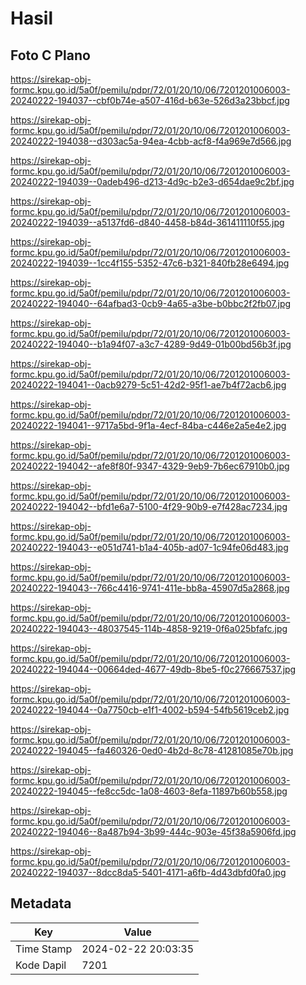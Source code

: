# Hasil

## Foto C Plano

https://sirekap-obj-formc.kpu.go.id/5a0f/pemilu/pdpr/72/01/20/10/06/7201201006003-20240222-194037--cbf0b74e-a507-416d-b63e-526d3a23bbcf.jpg

https://sirekap-obj-formc.kpu.go.id/5a0f/pemilu/pdpr/72/01/20/10/06/7201201006003-20240222-194038--d303ac5a-94ea-4cbb-acf8-f4a969e7d566.jpg

https://sirekap-obj-formc.kpu.go.id/5a0f/pemilu/pdpr/72/01/20/10/06/7201201006003-20240222-194039--0adeb496-d213-4d9c-b2e3-d654dae9c2bf.jpg

https://sirekap-obj-formc.kpu.go.id/5a0f/pemilu/pdpr/72/01/20/10/06/7201201006003-20240222-194039--a5137fd6-d840-4458-b84d-361411110f55.jpg

https://sirekap-obj-formc.kpu.go.id/5a0f/pemilu/pdpr/72/01/20/10/06/7201201006003-20240222-194039--1cc4f155-5352-47c6-b321-840fb28e6494.jpg

https://sirekap-obj-formc.kpu.go.id/5a0f/pemilu/pdpr/72/01/20/10/06/7201201006003-20240222-194040--64afbad3-0cb9-4a65-a3be-b0bbc2f2fb07.jpg

https://sirekap-obj-formc.kpu.go.id/5a0f/pemilu/pdpr/72/01/20/10/06/7201201006003-20240222-194040--b1a94f07-a3c7-4289-9d49-01b00bd56b3f.jpg

https://sirekap-obj-formc.kpu.go.id/5a0f/pemilu/pdpr/72/01/20/10/06/7201201006003-20240222-194041--0acb9279-5c51-42d2-95f1-ae7b4f72acb6.jpg

https://sirekap-obj-formc.kpu.go.id/5a0f/pemilu/pdpr/72/01/20/10/06/7201201006003-20240222-194041--9717a5bd-9f1a-4ecf-84ba-c446e2a5e4e2.jpg

https://sirekap-obj-formc.kpu.go.id/5a0f/pemilu/pdpr/72/01/20/10/06/7201201006003-20240222-194042--afe8f80f-9347-4329-9eb9-7b6ec67910b0.jpg

https://sirekap-obj-formc.kpu.go.id/5a0f/pemilu/pdpr/72/01/20/10/06/7201201006003-20240222-194042--bfd1e6a7-5100-4f29-90b9-e7f428ac7234.jpg

https://sirekap-obj-formc.kpu.go.id/5a0f/pemilu/pdpr/72/01/20/10/06/7201201006003-20240222-194043--e051d741-b1a4-405b-ad07-1c94fe06d483.jpg

https://sirekap-obj-formc.kpu.go.id/5a0f/pemilu/pdpr/72/01/20/10/06/7201201006003-20240222-194043--766c4416-9741-411e-bb8a-45907d5a2868.jpg

https://sirekap-obj-formc.kpu.go.id/5a0f/pemilu/pdpr/72/01/20/10/06/7201201006003-20240222-194043--48037545-114b-4858-9219-0f6a025bfafc.jpg

https://sirekap-obj-formc.kpu.go.id/5a0f/pemilu/pdpr/72/01/20/10/06/7201201006003-20240222-194044--00664ded-4677-49db-8be5-f0c276667537.jpg

https://sirekap-obj-formc.kpu.go.id/5a0f/pemilu/pdpr/72/01/20/10/06/7201201006003-20240222-194044--0a7750cb-e1f1-4002-b594-54fb5619ceb2.jpg

https://sirekap-obj-formc.kpu.go.id/5a0f/pemilu/pdpr/72/01/20/10/06/7201201006003-20240222-194045--fa460326-0ed0-4b2d-8c78-41281085e70b.jpg

https://sirekap-obj-formc.kpu.go.id/5a0f/pemilu/pdpr/72/01/20/10/06/7201201006003-20240222-194045--fe8cc5dc-1a08-4603-8efa-11897b60b558.jpg

https://sirekap-obj-formc.kpu.go.id/5a0f/pemilu/pdpr/72/01/20/10/06/7201201006003-20240222-194046--8a487b94-3b99-444c-903e-45f38a5906fd.jpg

https://sirekap-obj-formc.kpu.go.id/5a0f/pemilu/pdpr/72/01/20/10/06/7201201006003-20240222-194037--8dcc8da5-5401-4171-a6fb-4d43dbfd0fa0.jpg


## Metadata

| Key        | Value               |
| ---------- | ------------------- |
| Time Stamp | 2024-02-22 20:03:35 |
| Kode Dapil | 7201                |



